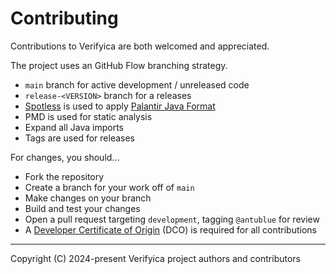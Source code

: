 # Contributing

Contributions to Verifyica are both welcomed and appreciated.

The project uses an GitHub Flow branching strategy.

- `main` branch for active development / unreleased code
- `release-<VERSION>` branch for a releases
- [Spotless](https://github.com/diffplug/spotless) is used to apply [Palantir Java Format](https://github.com/palantir/palantir-java-format)
- PMD is used for static analysis
- Expand all Java imports
- Tags are used for releases

For changes, you should...

- Fork the repository
- Create a branch for your work off of `main`
- Make changes on your branch
- Build and test your changes
- Open a pull request targeting `development`, tagging `@antublue` for review
- A [Developer Certificate of Origin](DCO.md) (DCO) is required for all contributions

---

Copyright (C) 2024-present Verifyica project authors and contributors